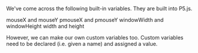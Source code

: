 We've come across the following built-in variables. 
They are built into P5.js.

mouseX and mouseY
pmouseX and pmouseY
windowWidth  and windowHeight
width and height

However, we can make our own custom variables too. Custom variables need to be declared (i.e. given a name) and assigned a value.
